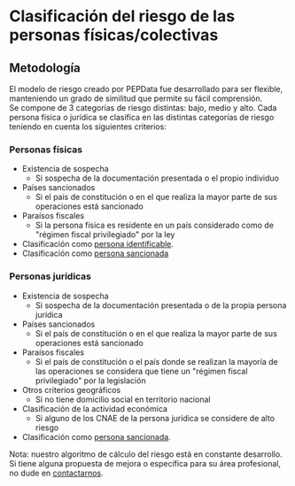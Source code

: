 # Clasificación del riesgo de las personas físicas/colectivas

## Metodología

El modelo de riesgo creado por PEPData fue desarrollado para ser flexible, manteniendo un grado de similitud que permite su fácil comprensión.   
Se compone de 3 categorías de riesgo distintas: bajo, medio y alto. Cada persona física o jurídica se clasifica en las distintas categorías de riesgo teniendo en cuenta los siguientes criterios:

### Personas físicas 

* Existencia de sospecha
  * Si sospecha de la documentación presentada o el propio individuo
* Países sancionados 
  * Si el país de constitución o en el que realiza la mayor parte de sus operaciones está sancionado
* Paraísos fiscales
  * Si la persona física es residente en un país considerado como de "régimen fiscal privilegiado" por la ley 
* Clasificación como [persona identificable](../../glossario/glossario-aplicacao.md#pessoa-identificavel).
* Clasificación como [persona sancionada](../../glossario/glossario-aplicacao.md#sancionado)

### Personas jurídicas

* Existencia de sospecha
  * Si sospecha de la documentación presentada o de la propia persona jurídica
* Países sancionados 
  * Si el país de constitución o en el que realiza la mayor parte de sus operaciones está sancionado
* Paraísos fiscales
  * Si el país de constitución o el país donde se realizan la mayoría de las operaciones se considera que tiene un "régimen fiscal privilegiado" por la legislación 
* Otros criterios geográficos
  * Si no tiene domicilio social en territorio nacional
* Clasificación de la actividad económica
  * Si alguno de los CNAE de la persona jurídica se considere de alto riesgo
* Clasificación como [persona sancionada](../../glossario/glossario-aplicacao.md#sancionado).

Nota: nuestro algoritmo de cálculo del riesgo está en constante desarrollo. Si tiene alguna propuesta de mejora o específica para su área profesional, no dude en [contactarnos](../../outros/contactos.md).

